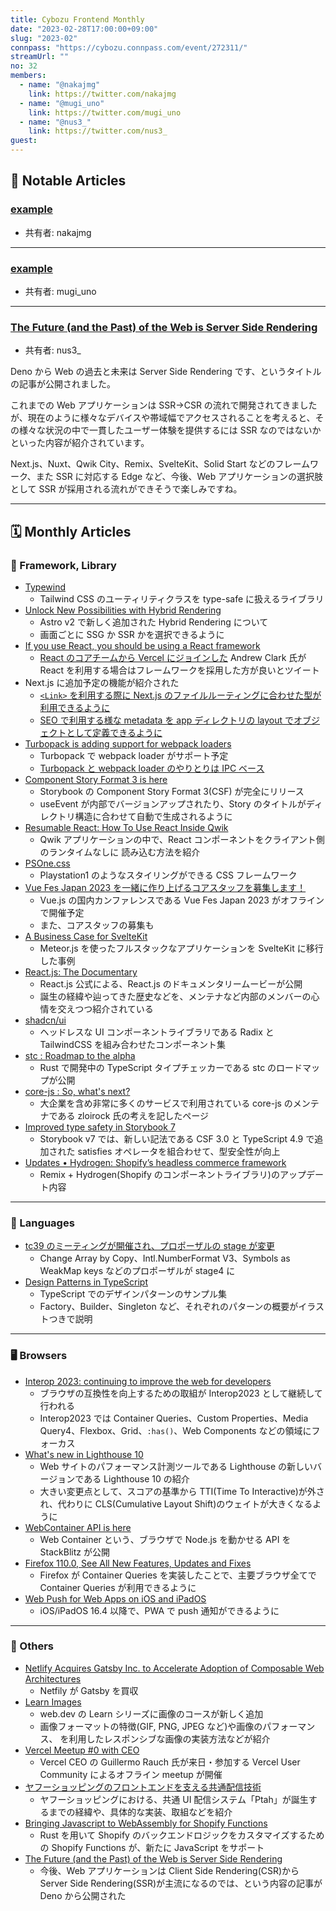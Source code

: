 ```yaml
---
title: Cybozu Frontend Monthly
date: "2023-02-28T17:00:00+09:00"
slug: "2023-02"
connpass: "https://cybozu.connpass.com/event/272311/"
streamUrl: ""
no: 32
members:
  - name: "@nakajmg"
    link: https://twitter.com/nakajmg
  - name: "@mugi_uno"
    link: https://twitter.com/mugi_uno
  - name: "@nus3_"
    link: https://twitter.com/nus3_
guest:
---
```


## 👀 Notable Articles

### [example](https://example.com/)

- 共有者: nakajmg

---

### [example](https://example.com/)

- 共有者: mugi_uno

---

### [The Future (and the Past) of the Web is Server Side Rendering](https://deno.com/blog/the-future-and-past-is-server-side-rendering)

- 共有者: nus3\_

Deno から Web の過去と未来は Server Side Rendering です、というタイトルの記事が公開されました。

これまでの Web アプリケーションは SSR→CSR の流れで開発されてきましたが、現在のように様々なデバイスや帯域幅でアクセスされることを考えると、その様々な状況の中で一貫したユーザー体験を提供するには SSR なのではないかといった内容が紹介されています。

Next.js、Nuxt、Qwik City、Remix、SvelteKit、Solid Start などのフレームワーク、また SSR に対応する Edge など、今後、Web アプリケーションの選択肢として SSR が採用される流れができそうで楽しみですね。

---

## 🗓 Monthly Articles

### 📖 Framework, Library

- [Typewind](https://typewind.vercel.app/)
  - Tailwind CSS のユーティリティクラスを type-safe に扱えるライブラリ
- [Unlock New Possibilities with Hybrid Rendering](https://astro.build/blog/hybrid-rendering/)
  - Astro v2 で新しく追加された Hybrid Rendering について
  - 画面ごとに SSG か SSR かを選択できるように
- [If you use React, you should be using a React framework](https://twitter.com/acdlite/status/1617611126514266112?ref_src=twsrc%5Etfw%7Ctwcamp%5Etweetembed%7Ctwterm%5E1617611126514266112%7Ctwgr%5Ebf73e4c422ba2f353af1bb814ca43c50fe756061%7Ctwcon%5Es1_&ref_url=https%3A%2F%2Fembed.zenn.studio%2Ftweetzenn-embedded__110a61077c474)
  - [React のコアチームから Vercel にジョインした](https://twitter.com/acdlite/status/1623353741750546439?ref_src=twsrc%5Etfw%7Ctwcamp%5Etweetembed%7Ctwterm%5E1623353741750546439%7Ctwgr%5Ea10aa2652eb5338140144b4e2368e5a116903c3c%7Ctwcon%5Es1_&ref_url=https%3A%2F%2Fembed.zenn.studio%2Ftweetzenn-embedded__b85b3d1ed1205) Andrew Clark 氏が React を利用する場合はフレームワークを採用した方が良いとツイート
- Next.js に追加予定の機能が紹介された
  - [`<Link>` を利用する際に Next.js のファイルルーティングに合わせた型が利用できるように](https://twitter.com/shuding_/status/1620137501192253440?ref_src=twsrc%5Etfw%7Ctwcamp%5Etweetembed%7Ctwterm%5E1620137501192253440%7Ctwgr%5E61dedb876001b71ee597887389c0a15890740102%7Ctwcon%5Es1_&ref_url=https%3A%2F%2Fembed.zenn.studio%2Ftweetzenn-embedded__3d5addf4ef942)
  - [SEO で利用する様な metadata を app ディレクトリの layout でオブジェクトとして定義できるように](https://twitter.com/leeerob/status/1619743437577912321?ref_src=twsrc%5Etfw%7Ctwcamp%5Etweetembed%7Ctwterm%5E1619743437577912321%7Ctwgr%5E88fed5d2870e673a1af210f2d623454dd0afc5ef%7Ctwcon%5Es1_&ref_url=https%3A%2F%2Fembed.zenn.studio%2Ftweetzenn-embedded__118a1ff5ef45e)
- [Turbopack is adding support for webpack loaders](https://twitter.com/jaredpalmer/status/1619071988181651456?ref_src=twsrc%5Etfw%7Ctwcamp%5Etweetembed%7Ctwterm%5E1619071988181651456%7Ctwgr%5E7c3e3d09299f6f455c0c2f4b20f14c8c33b8e411%7Ctwcon%5Es1_&ref_url=https%3A%2F%2Fembed.zenn.studio%2Ftweetzenn-embedded__7ed8bdbebb481)
  - Turbopack で webpack loader がサポート予定
  - [Turbopack と webpack loader のやりとりは IPC ベース](https://twitter.com/jaredpalmer/status/1619074649630842880)
- [Component Story Format 3 is here](https://storybook.js.org/blog/storybook-csf3-is-here/)
  - Storybook の Component Story Format 3(CSF) が完全にリリース
  - useEvent が内部でバージョンアップされたり、Story のタイトルがディレクトリ構造に合わせて自動で生成されるように
- [Resumable React: How To Use React Inside Qwik](https://www.builder.io/blog/resumable-react-how-to-use-react-inside-qwik)
  - Qwik アプリケーションの中で、React コンポーネントをクライアント側のランタイムなしに 読み込む方法を紹介
- [PSOne.css](https://micah5.github.io/PSone.css/)
  - Playstation1 のようなスタイリングができる CSS フレームワーク
- [Vue Fes Japan 2023 を一緒に作り上げるコアスタッフを募集します！](https://note.com/448jp/n/nc7d8b591d557)
  - Vue.js の国内カンファレンスである Vue Fes Japan 2023 がオフラインで開催予定
  - また、コアスタッフの募集も
- [A Business Case for SvelteKit](https://elliscs.hashnode.dev/a-business-case-for-sveltekit)
  - Meteor.js を使ったフルスタックなアプリケーションを SvelteKit に移行した事例
- [React.js: The Documentary](https://youtu.be/8pDqJVdNa44)
  - React.js 公式による、React.js のドキュメンタリームービーが公開
  - 誕生の経緯や辿ってきた歴史などを、メンテナなど内部のメンバーの心情を交えつつ紹介されている
- [shadcn/ui](https://github.com/shadcn/ui)
  - ヘッドレスな UI コンポーネントライブラリである Radix と TailwindCSS を組み合わせたコンポーネント集
- [stc : Roadmap to the alpha](https://stc.dudy.dev/docs/roadmap)
  - Rust で開発中の TypeScript タイプチェッカーである stc のロードマップが公開
- [core-js : So, what's next?](https://github.com/zloirock/core-js/blob/65e806202f68e751016d76a27b9a6bef89d2bf16/docs/2023-02-14-so-whats-next.md)
  - 大企業を含め非常に多くのサービスで利用されている core-js のメンテナである zloirock 氏の考えを記したページ
- [Improved type safety in Storybook 7](https://storybook.js.org/blog/improved-type-safety-in-storybook-7/)
  - Storybook v7 では、新しい記法である CSF 3.0 と TypeScript 4.9 で追加された satisfies オペレータを組合わせて、型安全性が向上
- [Updates • Hydrogen: Shopify’s headless commerce framework](https://hydrogen.shopify.dev/updates)
  - Remix + Hydrogen(Shopify のコンポーネントライブラリ)のアップデート内容

---

### 💬 Languages

- [tc39 のミーティングが開催され、プロポーザルの stage が変更](https://twitter.com/robpalmer2/status/1621234674327605248?ref_src=twsrc%5Etfw%7Ctwcamp%5Etweetembed%7Ctwterm%5E1621234674327605248%7Ctwgr%5E29545b27ff7846465819cb3b532d4d04d9365e1e%7Ctwcon%5Es1_&ref_url=https%3A%2F%2Fembed.zenn.studio%2Ftweetzenn-embedded__e521c81ceddae)
  - Change Array by Copy、Intl.NumberFormat V3、Symbols as WeakMap keys などのプロポーザルが stage4 に
- [Design Patterns in TypeScript](https://refactoring.guru/design-patterns/typescript)
  - TypeScript でのデザインパターンのサンプル集
  - Factory、Builder、Singleton など、それぞれのパターンの概要がイラストつきで説明

---

### 🖥 Browsers

- [Interop 2023: continuing to improve the web for developers](https://web.dev/interop-2023/)
  - ブラウザの互換性を向上するための取組が Interop2023 として継続して行われる
  - Interop2023 では Container Queries、Custom Properties、Media Query4、Flexbox、Grid、`:has()`、Web Components などの領域にフォーカス
- [What's new in Lighthouse 10](https://developer.chrome.com/en/blog/lighthouse-10-0/)
  - Web サイトのパフォーマンス計測ツールである Lighthouse の新しいバージョンである Lighthouse 10 の紹介
  - 大きい変更点として、スコアの基準から TTI(Time To Interactive)が外され、代わりに CLS(Cumulative Layout Shift)のウェイトが大きくなるように
- [WebContainer API is here](https://blog.stackblitz.com/posts/webcontainer-api-is-here/)
  - Web Container という、ブラウザで Node.js を動かせる API を StackBlitz が公開
- [Firefox 110.0, See All New Features, Updates and Fixes](https://www.mozilla.org/en-US/firefox/110.0/releasenotes/)
  - Firefox が Container Queries を実装したことで、主要ブラウザ全てで Container Queries が利用できるように
- [Web Push for Web Apps on iOS and iPadOS](https://webkit.org/blog/13878/web-push-for-web-apps-on-ios-and-ipados/)
  - iOS/iPadOS 16.4 以降で、PWA で push 通知ができるように

---

### 🦆 Others

- [Netlify Acquires Gatsby Inc. to Accelerate Adoption of Composable Web Architectures](https://www.netlify.com/press/netlify-acquires-gatsby-inc-to-accelerate-adoption-of-composable-web-architectures/)
  - Netfily が Gatsby を買収
- [Learn Images](https://web.dev/learn-images/)
  - web.dev の Learn シリーズに画像のコースが新しく追加
  - 画像フォーマットの特徴(GIF, PNG, JPEG など)や画像のパフォーマンス、<picture> を利用したレスポンシブな画像の実装方法などが紹介
- [Vercel Meetup #0 with CEO](https://vercel.connpass.com/event/274772/)
  - Vercel CEO の Guillermo Rauch 氏が来日・参加する Vercel User Community によるオフライン meetup が開催
- [ヤフーショッピングのフロントエンドを支える共通配信技術](https://techblog.yahoo.co.jp/entry/2023020830411464/)
  - ヤフーショッピングにおける、共通 UI 配信システム「Ptah」が誕生するまでの経緯や、具体的な実装、取組などを紹介
- [Bringing Javascript to WebAssembly for Shopify Functions](https://shopify.engineering/javascript-in-webassembly-for-shopify-functions)
  - Rust を用いて Shopify のバックエンドロジックをカスタマイズするための Shopify Functions が、新たに JavaScript をサポート
- [The Future (and the Past) of the Web is Server Side Rendering](https://deno.com/blog/the-future-and-past-is-server-side-rendering)
  - 今後、Web アプリケーションは Client Side Rendering(CSR)から Server Side Rendering(SSR)が主流になるのでは、という内容の記事が Deno から公開された
